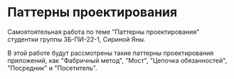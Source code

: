 # Паттерны проектирования
Самоятоятельная работа по теме "Паттерны проектирования" студентки группы ЗБ-ПИ-22-1, Сириной Яны.

В этой работе будут рассмотрены такие паттерны проектирования приложений, как "Фабричный метод", "Мост", "Цепочка обязанностей", "Посредник" и "Посетитель".
